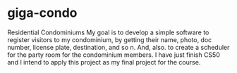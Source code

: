 # giga-condo
Residential Condominiums
My goal is to develop a simple software to register visitors to my condominium, by getting their name, photo, doc number, license plate, destination, and so n.
And, also. to create a scheduler for the party room for the condominium members.
I have just finish CS50 and I intend to apply this project as my final project for the course.
